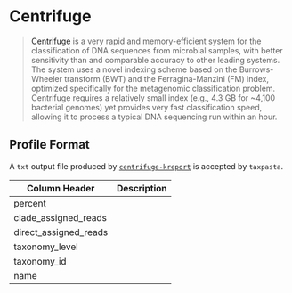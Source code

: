 # Centrifuge

> [Centrifuge](https://ccb.jhu.edu/software/centrifuge/) is a very rapid and memory-efficient system for the classification of DNA sequences from microbial samples, with better sensitivity than and comparable accuracy to other leading systems. The system uses a novel indexing scheme based on the Burrows-Wheeler transform (BWT) and the Ferragina-Manzini (FM) index, optimized specifically for the metagenomic classification problem. Centrifuge requires a relatively small index (e.g., 4.3 GB for ~4,100 bacterial genomes) yet provides very fast classification speed, allowing it to process a typical DNA sequencing run within an hour.

## Profile Format

A `txt` output file produced by [`centrifuge-kreport`](https://ccb.jhu.edu/software/centrifuge/manual.shtml#kraken-style-report) is accepted by `taxpasta`.

| Column Header         | Description |
|-----------------------|-------------|
| percent               |             |
| clade_assigned_reads  |             |
| direct_assigned_reads |             |
| taxonomy_level        |             |
| taxonomy_id           |             |
| name                  |             |
